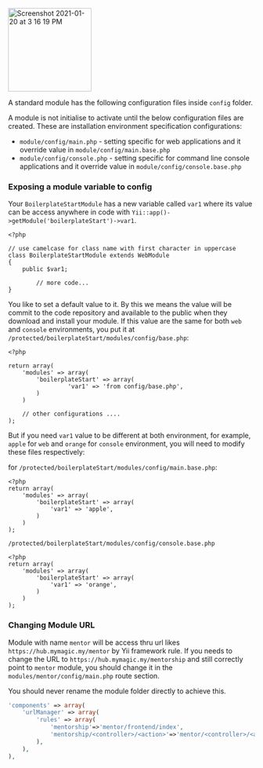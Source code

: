 <img width="170" alt="Screenshot 2021-01-20 at 3 16 19 PM" src="https://user-images.githubusercontent.com/5336690/105140715-10e78480-5b33-11eb-999f-2c5975e5692b.png">

A standard module has the following configuration files inside `config` folder.

A module is not initialise to activate until the below configuration files are created. These are installation environment specification configurations:
  * `module/config/main.php` - setting specific for web applications and it override value in `module/config/main.base.php`
  * `module/config/console.php` - setting specific for command line console applications and it override value in `module/config/console.base.php`

### Exposing a module variable to config
Your `BoilerplateStartModule` has a new variable called `var1` where its value can be access anywhere in code with `Yii::app()->getModule('boilerplateStart')->var1`.
```
<?php

// use camelcase for class name with first character in uppercase
class BoilerplateStartModule extends WebModule
{
	public $var1;

        // more code...
}
```

You like to set a default value to it. By this we means the value will be commit to the code repository and available to the public when they download and install your module. If this value are the same for both `web` and `console` environments, you put it at `/protected/boilerplateStart/modules/config/base.php`:
```
<?php

return array(
	'modules' => array(
		'boilerplateStart' => array(
                 'var1' => 'from config/base.php',
        )
    )

    // other configurations ....
);
```

But if you need `var1` value to be different at both environment, for example, `apple` for `web` and `orange` for `console` environment, you will need to modify these files respectively:

for `/protected/boilerplateStart/modules/config/main.base.php`:
```
<?php
return array(
	'modules' => array(
		'boilerplateStart' => array(
			'var1' => 'apple',
		)
	)
);
```
`/protected/boilerplateStart/modules/config/console.base.php`
```
<?php
return array(
	'modules' => array(
		'boilerplateStart' => array(
			'var1' => 'orange',
		)
	)
);
```

### Changing Module URL
Module with name `mentor` will be access thru url likes `https://hub.mymagic.my/mentor` by Yii framework rule. If you needs to change the URL to `https://hub.mymagic.my/mentorship` and still correctly point to `mentor` module, you should change it in the `modules/mentor/config/main.php` route section.

You should never rename the module folder directly to achieve this. 

``` php
'components' => array(
    'urlManager' => array(
        'rules' => array(
            'mentorship'=>'mentor/frontend/index',
            'mentorship/<controller>/<action>'=>'mentor/<controller>/<action>/*',
        ),
    ),
),
```